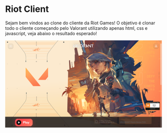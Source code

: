 # Riot Client
Sejam bem vindos ao clone do cliente da Riot Games! O objetivo é clonar todo o cliente começando pelo Valorant utilizando apenas html, css e javascript, veja abaixo o resultado esperado!

![alt text](https://github.com/robertorzn/riot-client/blob/main/assets/resultado.png?raw=true)
